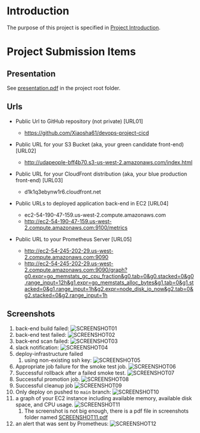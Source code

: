 # Introduction
The purpose of this project is specified in [Project Introduction](./ProjectIntroduction.md).

# Project Submission Items
## Presentation
See [presentation.pdf](./presentation.pdf) in the project root folder.

## Urls
- Public Url to GitHub repository (not private) [URL01]
  - https://github.com/Xiaosha61/devops-project-cicd

- Public URL for your S3 Bucket (aka, your green candidate front-end) [URL02]
  - http://udapeople-bff4b70.s3-us-west-2.amazonaws.com/index.html

- Public URL for your CloudFront distribution (aka, your blue production front-end) [URL03]
  - d1k1q3ebynw1r6.cloudfront.net

- Public URLs to deployed application back-end in EC2 [URL04]
  - ec2-54-190-47-159.us-west-2.compute.amazonaws.com
  - http://ec2-54-190-47-159.us-west-2.compute.amazonaws.com:9100/metrics

- Public URL to your Prometheus Server [URL05]
  - http://ec2-54-245-202-29.us-west-2.compute.amazonaws.com:9090
  - http://ec2-54-245-202-29.us-west-2.compute.amazonaws.com:9090/graph?g0.expr=go_memstats_gc_cpu_fraction&g0.tab=0&g0.stacked=0&g0.range_input=12h&g1.expr=go_memstats_alloc_bytes&g1.tab=0&g1.stacked=0&g1.range_input=1h&g2.expr=node_disk_io_now&g2.tab=0&g2.stacked=0&g2.range_input=1h

## Screenshots
1. back-end build failed: ![SCREENSHOT01](screenshots/SCREENSHOT01.png)
2. back-end test failed: ![SCREENSHOT02](screenshots/SCREENSHOT02.png)
3. back-end scan failed: ![SCREENSHOT03](screenshots/SCREENSHOT03.png)
4. slack notification: ![SCREENSHOT04](screenshots/SCREENSHOT04.png)
5. deploy-infrastructure failed
   1. using non-existing ssh key: ![SCREENSHOT05](screenshots/SCREENSHOT05.png)
   <!-- 2. invalid resource type (not sure if it has to be exactly the same reason to fail as shown in the example...): ![SCREENSHOT05-1](screenshots/SCREENSHOT05-1.png) -->
6. Appropriate job failure for the smoke test job. ![SCREENSHOT06](screenshots/SCREENSHOT06.png)
7. Successful rollback after a failed smoke test. ![SCREENSHOT07](screenshots/SCREENSHOT07.png)
8. Successful promotion job. ![SCREENSHOT08](screenshots/SCREENSHOT08.png)
9.  Successful cleanup job ![SCREENSHOT09](screenshots/SCREENSHOT09.png)
10. Only deploy on pushed to `main` branch: ![SCREENSHOT10](screenshots/SCREENSHOT10.png)
11. a graph of your EC2 instance including available memory, available disk space, and CPU usage. ![SCREENSHOT11](screenshots/SCREENSHOT11.png)
    1. The screenshot is not big enough, there is a pdf file in screenshots folder named [SCREENSHOT11.pdf](screenshots/SCREENSHOT11.pdf)
12. an alert that was sent by Prometheus: ![SCREENSHOT12](screenshots/SCREENSHOT12.png)

